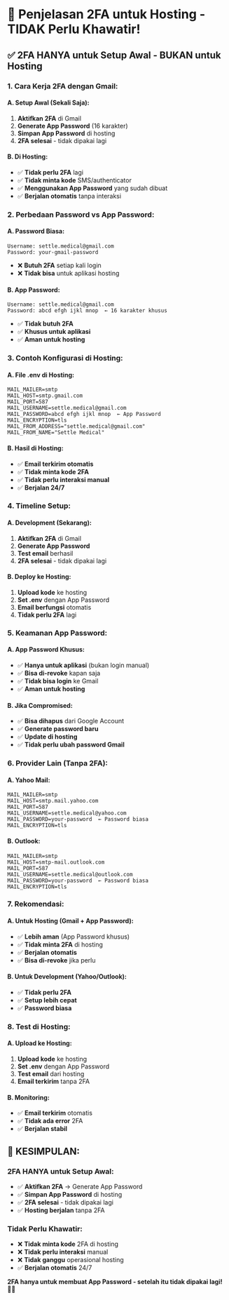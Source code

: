 # 🔐 Penjelasan 2FA untuk Hosting - TIDAK Perlu Khawatir!

## ✅ **2FA HANYA untuk Setup Awal - BUKAN untuk Hosting**

### **1. Cara Kerja 2FA dengan Gmail:**

#### **A. Setup Awal (Sekali Saja):**

1. **Aktifkan 2FA** di Gmail
2. **Generate App Password** (16 karakter)
3. **Simpan App Password** di hosting
4. **2FA selesai** - tidak dipakai lagi

#### **B. Di Hosting:**

-   ✅ **Tidak perlu 2FA** lagi
-   ✅ **Tidak minta kode** SMS/authenticator
-   ✅ **Menggunakan App Password** yang sudah dibuat
-   ✅ **Berjalan otomatis** tanpa interaksi

### **2. Perbedaan Password vs App Password:**

#### **A. Password Biasa:**

```
Username: settle.medical@gmail.com
Password: your-gmail-password
```

-   ❌ **Butuh 2FA** setiap kali login
-   ❌ **Tidak bisa** untuk aplikasi hosting

#### **B. App Password:**

```
Username: settle.medical@gmail.com
Password: abcd efgh ijkl mnop  ← 16 karakter khusus
```

-   ✅ **Tidak butuh 2FA**
-   ✅ **Khusus untuk aplikasi**
-   ✅ **Aman untuk hosting**

### **3. Contoh Konfigurasi di Hosting:**

#### **A. File .env di Hosting:**

```env
MAIL_MAILER=smtp
MAIL_HOST=smtp.gmail.com
MAIL_PORT=587
MAIL_USERNAME=settle.medical@gmail.com
MAIL_PASSWORD=abcd efgh ijkl mnop  ← App Password
MAIL_ENCRYPTION=tls
MAIL_FROM_ADDRESS="settle.medical@gmail.com"
MAIL_FROM_NAME="Settle Medical"
```

#### **B. Hasil di Hosting:**

-   ✅ **Email terkirim otomatis**
-   ✅ **Tidak minta kode 2FA**
-   ✅ **Tidak perlu interaksi manual**
-   ✅ **Berjalan 24/7**

### **4. Timeline Setup:**

#### **A. Development (Sekarang):**

1. **Aktifkan 2FA** di Gmail
2. **Generate App Password**
3. **Test email** berhasil
4. **2FA selesai** - tidak dipakai lagi

#### **B. Deploy ke Hosting:**

1. **Upload kode** ke hosting
2. **Set .env** dengan App Password
3. **Email berfungsi** otomatis
4. **Tidak perlu 2FA** lagi

### **5. Keamanan App Password:**

#### **A. App Password Khusus:**

-   ✅ **Hanya untuk aplikasi** (bukan login manual)
-   ✅ **Bisa di-revoke** kapan saja
-   ✅ **Tidak bisa login** ke Gmail
-   ✅ **Aman untuk hosting**

#### **B. Jika Compromised:**

-   ✅ **Bisa dihapus** dari Google Account
-   ✅ **Generate password baru**
-   ✅ **Update di hosting**
-   ✅ **Tidak perlu ubah password Gmail**

### **6. Provider Lain (Tanpa 2FA):**

#### **A. Yahoo Mail:**

```env
MAIL_MAILER=smtp
MAIL_HOST=smtp.mail.yahoo.com
MAIL_PORT=587
MAIL_USERNAME=settle.medical@yahoo.com
MAIL_PASSWORD=your-password  ← Password biasa
MAIL_ENCRYPTION=tls
```

#### **B. Outlook:**

```env
MAIL_MAILER=smtp
MAIL_HOST=smtp-mail.outlook.com
MAIL_PORT=587
MAIL_USERNAME=settle.medical@outlook.com
MAIL_PASSWORD=your-password  ← Password biasa
MAIL_ENCRYPTION=tls
```

### **7. Rekomendasi:**

#### **A. Untuk Hosting (Gmail + App Password):**

-   ✅ **Lebih aman** (App Password khusus)
-   ✅ **Tidak minta 2FA** di hosting
-   ✅ **Berjalan otomatis**
-   ✅ **Bisa di-revoke** jika perlu

#### **B. Untuk Development (Yahoo/Outlook):**

-   ✅ **Tidak perlu 2FA**
-   ✅ **Setup lebih cepat**
-   ✅ **Password biasa**

### **8. Test di Hosting:**

#### **A. Upload ke Hosting:**

1. **Upload kode** ke hosting
2. **Set .env** dengan App Password
3. **Test email** dari hosting
4. **Email terkirim** tanpa 2FA

#### **B. Monitoring:**

-   ✅ **Email terkirim** otomatis
-   ✅ **Tidak ada error** 2FA
-   ✅ **Berjalan stabil**

## 🎯 **KESIMPULAN:**

### **2FA HANYA untuk Setup Awal:**

-   ✅ **Aktifkan 2FA** → Generate App Password
-   ✅ **Simpan App Password** di hosting
-   ✅ **2FA selesai** - tidak dipakai lagi
-   ✅ **Hosting berjalan** tanpa 2FA

### **Tidak Perlu Khawatir:**

-   ❌ **Tidak minta kode** 2FA di hosting
-   ❌ **Tidak perlu interaksi** manual
-   ❌ **Tidak ganggu** operasional hosting
-   ✅ **Berjalan otomatis** 24/7

**2FA hanya untuk membuat App Password - setelah itu tidak dipakai lagi!** 🔐✅
